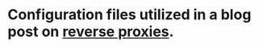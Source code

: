 # Configuration files utilized in a blog post on [reverse proxies](https://unamelinux.com/posts/reverse-proxy/).
